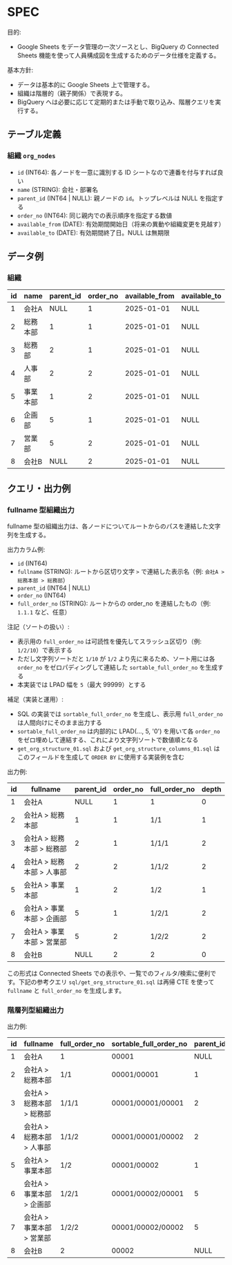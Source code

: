 # SPEC

目的:
- Google Sheets をデータ管理の一次ソースとし、BigQuery の Connected Sheets 機能を使って人員構成図を生成するためのデータ仕様を定義する。

基本方針:
- データは基本的に Google Sheets 上で管理する。
- 組織は階層的（親子関係）で表現する。
- BigQuery へは必要に応じて定期的または手動で取り込み、階層クエリを実行する。

## テーブル定義

### 組織 `org_nodes`

- `id` (INT64): 各ノードを一意に識別する ID シートなので連番を付与すれば良い
- `name` (STRING): 会社・部署名
- `parent_id` (INT64 | NULL): 親ノードの `id`。トップレベルは NULL を指定する
- `order_no` (INT64): 同じ親内での表示順序を指定する数値
- `available_from` (DATE): 有効期間開始日（将来の異動や組織変更を見越す）
- `available_to` (DATE): 有効期間終了日。NULL は無期限

## データ例

### 組織

| id  | name     | parent_id | order_no | available_from | available_to |
| --- | -------- | --------- | -------- | -------------- | ------------ |
| 1   | 会社A    | NULL      | 1        | 2025-01-01     | NULL         |
| 2   | 総務本部 | 1         | 1        | 2025-01-01     | NULL         |
| 3   | 総務部   | 2         | 1        | 2025-01-01     | NULL         |
| 4   | 人事部   | 2         | 2        | 2025-01-01     | NULL         |
| 5   | 事業本部 | 1         | 2        | 2025-01-01     | NULL         |
| 6   | 企画部   | 5         | 1        | 2025-01-01     | NULL         |
| 7   | 営業部   | 5         | 2        | 2025-01-01     | NULL         |
| 8   | 会社B    | NULL      | 2        | 2025-01-01     | NULL         |

## クエリ・出力例

### fullname 型組織出力

fullname 型の組織出力は、各ノードについてルートからのパスを連結した文字列を生成する。

出力カラム例:
- `id` (INT64)
- `fullname` (STRING): ルートから区切り文字 ` > ` で連結した表示名（例: `会社A > 総務本部 > 総務部`）
- `parent_id` (INT64 | NULL)
- `order_no` (INT64)
- `full_order_no` (STRING): ルートからの order_no を連結したもの（例: `1.1.1` など、任意）

注記（ソートの扱い）:
- 表示用の `full_order_no` は可読性を優先してスラッシュ区切り（例: `1/2/10`）で表示する
- ただし文字列ソートだと `1/10` が `1/2` より先に来るため、ソート用には各 `order_no` をゼロパディングして連結した `sortable_full_order_no` を生成する
- 本実装では LPAD 幅を `5`（最大 99999）とする

補足（実装と運用）:
- SQL の実装では `sortable_full_order_no` を生成し、表示用 `full_order_no` は人間向けにそのまま出力する
- `sortable_full_order_no` は内部的に LPAD(..., 5, '0') を用いて各 `order_no` をゼロ埋めして連結する、これにより文字列ソートで数値順となる
- `get_org_structure_01.sql` および `get_org_structure_columns_01.sql` はこのフィールドを生成して `ORDER BY` に使用する実装例を含む

出力例:

| id  | fullname                  | parent_id | order_no | full_order_no | depth |
| --- | ------------------------- | --------- | -------- | ------------- | ----- |
| 1   | 会社A                     | NULL      | 1        | 1             | 0     |
| 2   | 会社A > 総務本部          | 1         | 1        | 1/1           | 1     |
| 3   | 会社A > 総務本部 > 総務部 | 2         | 1        | 1/1/1         | 2     |
| 4   | 会社A > 総務本部 > 人事部 | 2         | 2        | 1/1/2         | 2     |
| 5   | 会社A > 事業本部          | 1         | 2        | 1/2           | 1     |
| 6   | 会社A > 事業本部 > 企画部 | 5         | 1        | 1/2/1         | 2     |
| 7   | 会社A > 事業本部 > 営業部 | 5         | 2        | 1/2/2         | 2     |
| 8   | 会社B                     | NULL      | 2        | 2             | 0     |

この形式は Connected Sheets での表示や、一覧でのフィルタ/検索に便利です。下記の参考クエリ `sql/get_org_structure_01.sql` は再帰 CTE を使って `fullname` と `full_order_no` を生成します。

### 階層列型組織出力

出力例:

| id  | fullname                  | full_order_no | sortable_full_order_no | parent_id | order_no | depth | level_0 | level_1  | level_2 | level_3 | level_4 |
| --- | ------------------------- | ------------- | ---------------------- | --------- | -------- | ----: | ------- | -------- | ------- | ------- | ------- |
| 1   | 会社A                     | 1             | 00001                  | NULL      | 1        |     0 | 会社A   | NULL     | NULL    | NULL    | NULL    |
| 2   | 会社A > 総務本部          | 1/1           | 00001/00001            | 1         | 1        |     1 | 会社A   | 総務本部 | NULL    | NULL    | NULL    |
| 3   | 会社A > 総務本部 > 総務部 | 1/1/1         | 00001/00001/00001      | 2         | 1        |     2 | 会社A   | 総務本部 | 総務部  | NULL    | NULL    |
| 4   | 会社A > 総務本部 > 人事部 | 1/1/2         | 00001/00001/00002      | 2         | 2        |     2 | 会社A   | 総務本部 | 人事部  | NULL    | NULL    |
| 5   | 会社A > 事業本部          | 1/2           | 00001/00002            | 1         | 2        |     1 | 会社A   | 事業本部 | NULL    | NULL    | NULL    |
| 6   | 会社A > 事業本部 > 企画部 | 1/2/1         | 00001/00002/00001      | 5         | 1        |     2 | 会社A   | 事業本部 | 企画部  | NULL    | NULL    |
| 7   | 会社A > 事業本部 > 営業部 | 1/2/2         | 00001/00002/00002      | 5         | 2        |     2 | 会社A   | 事業本部 | 営業部  | NULL    | NULL    |
| 8   | 会社B                     | 2             | 00002                  | NULL      | 2        |     0 | 会社B   | NULL     | NULL    | NULL    | NULL    |
